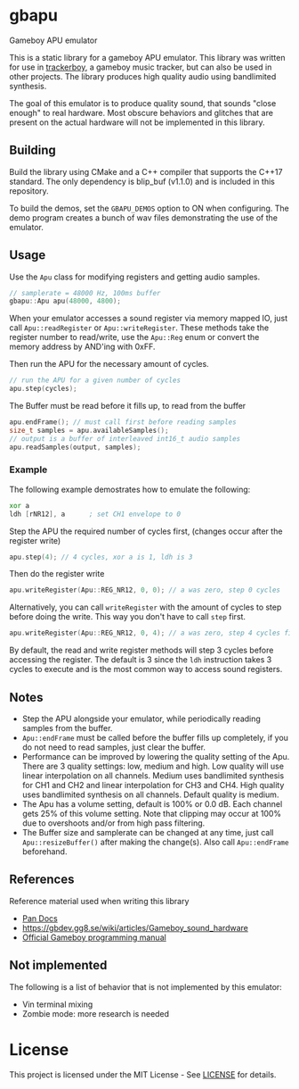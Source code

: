 # gbapu
Gameboy APU emulator

This is a static library for a gameboy APU emulator. This library was written
for use in [trackerboy][trackerboy-url], a gameboy music tracker, but can also
be used in other projects. The library produces high quality audio using
bandlimited synthesis.

The goal of this emulator is to produce quality sound, that sounds "close enough"
to real hardware. Most obscure behaviors and glitches that are present on the
actual hardware will not be implemented in this library.

## Building

Build the library using CMake and a C++ compiler that supports the C++17 standard.
The only dependency is blip_buf (v1.1.0) and is included in this repository.

To build the demos, set the `GBAPU_DEMOS` option to ON when configuring. The demo
program creates a bunch of wav files demonstrating the use of the emulator.

## Usage

Use the `Apu` class for modifying registers and getting audio samples.

```cpp
// samplerate = 48000 Hz, 100ms buffer
gbapu::Apu apu(48000, 4800);
```

When your emulator accesses a sound register via memory mapped IO, just call
`Apu::readRegister` or `Apu::writeRegister`. These methods take the register
number to read/write, use the `Apu::Reg` enum or convert the memory address
by AND'ing with 0xFF.

Then run the APU for the necessary amount of cycles.

```cpp
// run the APU for a given number of cycles
apu.step(cycles);
```

The Buffer must be read before it fills up, to read from the buffer
```cpp
apu.endFrame(); // must call first before reading samples
size_t samples = apu.availableSamples();
// output is a buffer of interleaved int16_t audio samples
apu.readSamples(output, samples);
```

### Example

The following example demostrates how to emulate the following:
```asm
xor a
ldh [rNR12], a      ; set CH1 envelope to 0
```

Step the APU the required number of cycles first, (changes occur after the
register write)
```cpp
apu.step(4); // 4 cycles, xor a is 1, ldh is 3
```

Then do the register write
```cpp
apu.writeRegister(Apu::REG_NR12, 0, 0); // a was zero, step 0 cycles
```

Alternatively, you can call `writeRegister` with the amount of cycles to step
before doing the write. This way you don't have to call `step` first.

```cpp
apu.writeRegister(Apu::REG_NR12, 0, 4); // a was zero, step 4 cycles first
```

By default, the read and write register methods will step 3 cycles before
accessing the register. The default is 3 since the `ldh` instruction takes
3 cycles to execute and is the most common way to access sound registers.

## Notes

 * Step the APU alongside your emulator, while periodically reading samples
   from the buffer.
 * `Apu::endFrame` must be called before the buffer fills up completely, if
   you do not need to read samples, just clear the buffer.
 * Performance can be improved by lowering the quality setting of the Apu.
   There are 3 quality settings: low, medium and high. Low quality will use
   linear interpolation on all channels. Medium uses bandlimited synthesis
   for CH1 and CH2 and linear interpolation for CH3 and CH4. High quality uses
   bandlimited synthesis on all channels. Default quality is medium.
 * The Apu has a volume setting, default is 100% or 0.0 dB. Each channel gets
   25% of this volume setting. Note that clipping may occur at 100% due to
   overshoots and/or from high pass filtering.
 * The Buffer size and samplerate can be changed at any time, just call
   `Apu::resizeBuffer()` after making the change(s). Also call `Apu::endFrame`
   beforehand.

## References

Reference material used when writing this library

 * [Pan Docs][pan-docs-url]
 * https://gbdev.gg8.se/wiki/articles/Gameboy_sound_hardware
 * [Official Gameboy programming manual][gameboy-manual-url]

## Not implemented

The following is a list of behavior that is not implemented by this emulator:
 * Vin terminal mixing
 * Zombie mode: more research is needed

# License

This project is licensed under the MIT License - See [LICENSE](LICENSE) for
details.

[trackerboy-url]: https://github.com/stoneface86/trackerboy
[obscure-behavior-reference]: https://gbdev.gg8.se/wiki/articles/Gameboy_sound_hardware#Obscure_Behavior
[pan-docs-url]: https://gbdev.io/pandocs/#sound-controller
[gameboy-manual-url]: https://archive.org/download/GameBoyProgManVer1.1/GameBoyProgManVer1.1.pdf